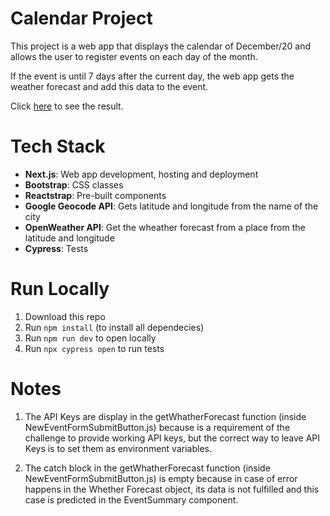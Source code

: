 # Calendar Project

This project is a web app that displays the calendar of December/20 and allows the user to register events on each day of the month.

If the event is until 7 days after the current day, the web app gets the weather forecast and add this data to the event.

Click [here](https://calendar-challenge.vercel.app/) to see the result.

# Tech Stack
- **Next.js**: Web app development, hosting and deployment
- **Bootstrap**: CSS classes
- **Reactstrap**: Pre-built components
- **Google Geocode API**: Gets latitude and longitude from the name of the city
- **OpenWeather API**: Get the wheather forecast from a place from the latitude and longitude
- **Cypress**: Tests

# Run Locally
1. Download this repo
1. Run ```npm install``` (to install all dependecies)
1. Run ```npm run dev``` to open locally
1. Run ```npx cypress open``` to run tests

# Notes
1. The API Keys are display in the getWhatherForecast function (inside NewEventFormSubmitButton.js) because is a requirement of the challenge to provide working API keys, but the correct way to leave API Keys is to set them as environment variables.

1. The catch block in the getWhatherForecast function (inside NewEventFormSubmitButton.js) is empty because in case of error happens in the Whether Forecast object, its data is not fulfilled and this case is predicted in the EventSummary component.